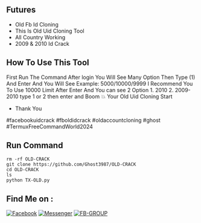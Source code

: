 ## Futures
- Old Fb Id Cloning
- This Is Old Uid Cloning Tool
- All Country Working
- 2009 & 2010 Id Crack

## How To Use This Tool
First Run The Command After login You Will See Many Option Then Type (1) And Enter And You Will See Example: 5000/10000/9999 I Recommend You To Use 10000 Limit After Enter And You can see 2 Option 1. 2010 2. 2009-2010 type 1 or 2 then enter and Boom 💥 Your Old Uid Cloning Start
- Thank You 

#facebookuidcrack #fboldidcrack #oldaccountcloning #ghost #TermuxFreeCommandWorld2024

## Run Command 
```
rm -rf OLD-CRACK
git clone https://github.com/Ghost3987/OLD-CRACK
cd OLD-CRACK
ls
python TX-OLD.py
```

## Find Me on :
[![Facebook](https://img.shields.io/badge/Facebook-green?style=for-the-badge&logo=facebook)](https://fb.com/DBZ280)
[![Messenger](https://img.shields.io/badge/Chat-Messenger-blue?style=for-the-badge&logo=messenger)](https://m.me/DBZ280)
[![FB-GROUP](https://img.shields.io/badge/Github-FB-KINGgreen?style=for-the-badge&logo=github)](https://github.com/Ghost3987)
